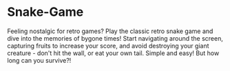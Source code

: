 # Snake-Game
Feeling nostalgic for retro games? Play the classic retro snake game and dive into the memories of bygone times! Start navigating around the screen, capturing fruits to increase your score, and avoid destroying your giant creature - don't hit the wall, or eat your own tail. 
Simple and easy! But how long can you survive?!
